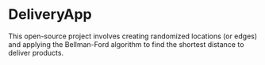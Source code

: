 # DeliveryApp
This open-source project involves creating randomized locations (or edges) and applying the Bellman-Ford algorithm to find the shortest distance to deliver products.

